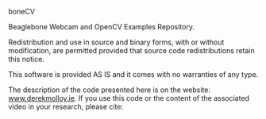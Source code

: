 boneCV

Beaglebone Webcam and OpenCV Examples Repository.

Redistribution and use in source and binary forms, with or without modification, are permitted provided that source code redistributions retain this notice.

This software is provided AS IS and it comes with no warranties of any type.

The description of the code presented here is on the website: www.derekmolloy.ie. If you use this code or the content of the associated video in your research, please cite:
